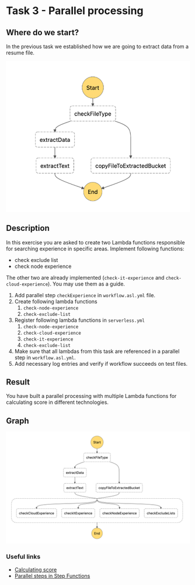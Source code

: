 # Task 3 - Parallel processing

## Where do we start?
In the previous task we established how we are going to extract data from a resume file.

<img src="../data/task-2-result.png"/>

## Description
In this exercise you are asked to create two Lambda functions responsible for searching experience in specific areas.
Implement following functions:
- check exclude list
- check node experience

The other two are already implemented (`check-it-experience` and `check-cloud-experience`). You may use them as a guide.

1. Add parallel step `checkExperience` in `workflow.asl.yml` file.
2. Create following lambda functions
   1. `check-node-experience`
   3. `check-exclude-list`
3. Register following lambda functions in `serverless.yml`
   1. `check-node-experience`
   3. `check-cloud-experience`
   4. `check-it-experience`
   2. `check-exclude-list`
4. Make sure that all lambdas from this task are referenced in a parallel step in `workflow.asl.yml`.
5. Add necessary log entries and verify if workflow succeeds on test files.

## Result
You have built a parallel processing with multiple Lambda functions for
calculating score in different technologies.

## Graph
<img src="../data/task-3-result.png"/>

### Useful links
- [Calculating score](../workflows/scan-cv-workflow/utils.ts)
- [Parallel steps in Step Functions](https://docs.aws.amazon.com/step-functions/latest/dg/amazon-states-language-parallel-state.html)
